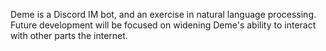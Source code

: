 Deme is a Discord IM bot, and an exercise in natural language processing. Future development will
be focused on widening Deme's ability to interact with other parts the internet.
